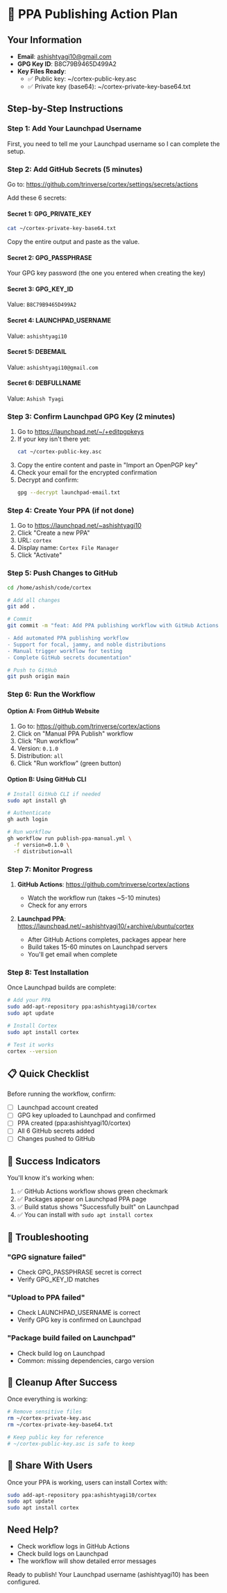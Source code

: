 # 🚀 PPA Publishing Action Plan

## Your Information
- **Email**: ashishtyagi10@gmail.com
- **GPG Key ID**: B8C79B9465D499A2
- **Key Files Ready**:
  - ✅ Public key: ~/cortex-public-key.asc
  - ✅ Private key (base64): ~/cortex-private-key-base64.txt

## Step-by-Step Instructions

### Step 1: Add Your Launchpad Username
First, you need to tell me your Launchpad username so I can complete the setup.

### Step 2: Add GitHub Secrets (5 minutes)

Go to: https://github.com/trinverse/cortex/settings/secrets/actions

Add these 6 secrets:

#### Secret 1: GPG_PRIVATE_KEY
```bash
cat ~/cortex-private-key-base64.txt
```
Copy the entire output and paste as the value.

#### Secret 2: GPG_PASSPHRASE
Your GPG key password (the one you entered when creating the key)

#### Secret 3: GPG_KEY_ID
Value: `B8C79B9465D499A2`

#### Secret 4: LAUNCHPAD_USERNAME
Value: `ashishtyagi10`

#### Secret 5: DEBEMAIL
Value: `ashishtyagi10@gmail.com`

#### Secret 6: DEBFULLNAME
Value: `Ashish Tyagi`

### Step 3: Confirm Launchpad GPG Key (2 minutes)

1. Go to https://launchpad.net/~/+editpgpkeys
2. If your key isn't there yet:
   ```bash
   cat ~/cortex-public-key.asc
   ```
3. Copy the entire content and paste in "Import an OpenPGP key"
4. Check your email for the encrypted confirmation
5. Decrypt and confirm:
   ```bash
   gpg --decrypt launchpad-email.txt
   ```

### Step 4: Create Your PPA (if not done)

1. Go to https://launchpad.net/~ashishtyagi10
2. Click "Create a new PPA"
3. URL: `cortex`
4. Display name: `Cortex File Manager`
5. Click "Activate"

### Step 5: Push Changes to GitHub

```bash
cd /home/ashish/code/cortex

# Add all changes
git add .

# Commit
git commit -m "feat: Add PPA publishing workflow with GitHub Actions

- Add automated PPA publishing workflow
- Support for focal, jammy, and noble distributions
- Manual trigger workflow for testing
- Complete GitHub secrets documentation"

# Push to GitHub
git push origin main
```

### Step 6: Run the Workflow

#### Option A: From GitHub Website
1. Go to: https://github.com/trinverse/cortex/actions
2. Click on "Manual PPA Publish" workflow
3. Click "Run workflow"
4. Version: `0.1.0`
5. Distribution: `all`
6. Click "Run workflow" (green button)

#### Option B: Using GitHub CLI
```bash
# Install GitHub CLI if needed
sudo apt install gh

# Authenticate
gh auth login

# Run workflow
gh workflow run publish-ppa-manual.yml \
  -f version=0.1.0 \
  -f distribution=all
```

### Step 7: Monitor Progress

1. **GitHub Actions**: https://github.com/trinverse/cortex/actions
   - Watch the workflow run (takes ~5-10 minutes)
   - Check for any errors

2. **Launchpad PPA**: https://launchpad.net/~ashishtyagi10/+archive/ubuntu/cortex
   - After GitHub Actions completes, packages appear here
   - Build takes 15-60 minutes on Launchpad servers
   - You'll get email when complete

### Step 8: Test Installation

Once Launchpad builds are complete:

```bash
# Add your PPA
sudo add-apt-repository ppa:ashishtyagi10/cortex
sudo apt update

# Install Cortex
sudo apt install cortex

# Test it works
cortex --version
```

## 📋 Quick Checklist

Before running the workflow, confirm:
- [ ] Launchpad account created
- [ ] GPG key uploaded to Launchpad and confirmed
- [ ] PPA created (ppa:ashishtyagi10/cortex)
- [ ] All 6 GitHub secrets added
- [ ] Changes pushed to GitHub

## 🎯 Success Indicators

You'll know it's working when:
1. ✅ GitHub Actions workflow shows green checkmark
2. ✅ Packages appear on Launchpad PPA page
3. ✅ Build status shows "Successfully built" on Launchpad
4. ✅ You can install with `sudo apt install cortex`

## 🚨 Troubleshooting

### "GPG signature failed"
- Check GPG_PASSPHRASE secret is correct
- Verify GPG_KEY_ID matches

### "Upload to PPA failed"  
- Check LAUNCHPAD_USERNAME is correct
- Verify GPG key is confirmed on Launchpad

### "Package build failed on Launchpad"
- Check build log on Launchpad
- Common: missing dependencies, cargo version

## 🧹 Cleanup After Success

Once everything is working:
```bash
# Remove sensitive files
rm ~/cortex-private-key.asc
rm ~/cortex-private-key-base64.txt

# Keep public key for reference
# ~/cortex-public-key.asc is safe to keep
```

## 📢 Share With Users

Once your PPA is working, users can install Cortex with:
```bash
sudo add-apt-repository ppa:ashishtyagi10/cortex
sudo apt update
sudo apt install cortex
```

## Need Help?

- Check workflow logs in GitHub Actions
- Check build logs on Launchpad
- The workflow will show detailed error messages

Ready to publish! Your Launchpad username (ashishtyagi10) has been configured.